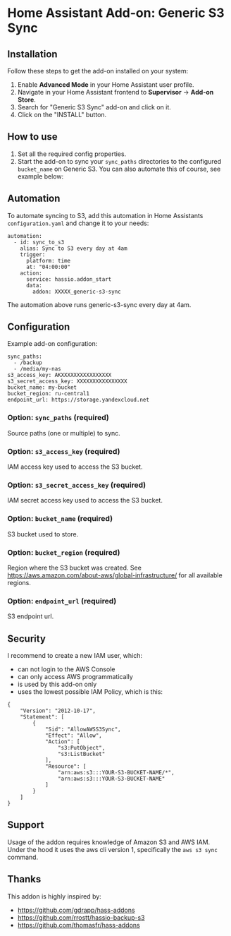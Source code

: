 # Home Assistant Add-on: Generic S3 Sync

## Installation

Follow these steps to get the add-on installed on your system:

1. Enable **Advanced Mode** in your Home Assistant user profile.
2. Navigate in your Home Assistant frontend to **Supervisor** -> **Add-on Store**.
3. Search for "Generic S3 Sync" add-on and click on it.
4. Click on the "INSTALL" button.

## How to use

1. Set all the required config properties. 
2. Start the add-on to sync your `sync_paths` directories to the configured `bucket_name` on Generic S3. You can also automate this of course, see example below:

## Automation

To automate syncing to S3, add this automation in Home Assistants `configuration.yaml` and change it to your needs:
```
automation:
  - id: sync_to_s3
    alias: Sync to S3 every day at 4am
    trigger:
      platform: time
      at: "04:00:00"
    action:
      service: hassio.addon_start
      data:
        addon: XXXXX_generic-s3-sync
```

The automation above runs generic-s3-sync every day at 4am.

## Configuration

Example add-on configuration:

```
sync_paths: 
  - /backup
  - /media/my-nas
s3_access_key: AKXXXXXXXXXXXXXXXX
s3_secret_access_key: XXXXXXXXXXXXXXXX
bucket_name: my-bucket
bucket_region: ru-central1
endpoint_url: https://storage.yandexcloud.net
```

### Option: `sync_paths` (required)
Source paths (one or multiple) to sync.

### Option: `s3_access_key` (required)
IAM access key used to access the S3 bucket.

### Option: `s3_secret_access_key` (required)
IAM secret access key used to access the S3 bucket.

### Option: `bucket_name` (required)
S3 bucket used to store.

### Option: `bucket_region` (required)
Region where the S3 bucket was created. See https://aws.amazon.com/about-aws/global-infrastructure/ for all available regions.

### Option: `endpoint_url` (required)
S3 endpoint url.

## Security
I recommend to create a new IAM user, which:
- can not login to the AWS Console
- can only access AWS programmatically
- is used by this add-on only
- uses the lowest possible IAM Policy, which is this:

```
{
    "Version": "2012-10-17",
    "Statement": [
        {
            "Sid": "AllowAWSS3Sync",
            "Effect": "Allow",
            "Action": [
                "s3:PutObject",
                "s3:ListBucket"
            ],
            "Resource": [
                "arn:aws:s3:::YOUR-S3-BUCKET-NAME/*",
                "arn:aws:s3:::YOUR-S3-BUCKET-NAME"
            ]
        }
    ]
}
```

## Support
Usage of the addon requires knowledge of Amazon S3 and AWS IAM.
Under the hood it uses the aws cli version 1, specifically the `aws s3 sync` command.

## Thanks
This addon is highly inspired by:
- https://github.com/gdrapp/hass-addons
- https://github.com/rrostt/hassio-backup-s3
- https://github.com/thomasfr/hass-addons
